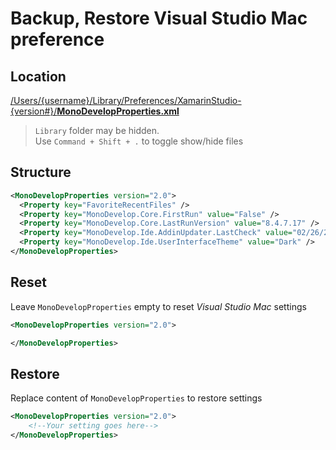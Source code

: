 # Backup, Restore Visual Studio Mac preference

## Location

[/Users/{username}/Library/Preferences/XamarinStudio-{version#}/__MonoDevelopProperties.xml__](/Users/<username>/Library/Preferences/XamarinStudio-<version#]>/MonoDevelopProperties.xml)

> `Library` folder may be hidden.  
> Use `Command + Shift + .` to toggle show/hide files

## Structure

```xml
<MonoDevelopProperties version="2.0">
  <Property key="FavoriteRecentFiles" />
  <Property key="MonoDevelop.Core.FirstRun" value="False" />
  <Property key="MonoDevelop.Core.LastRunVersion" value="8.4.7.17" />
  <Property key="MonoDevelop.Ide.AddinUpdater.LastCheck" value="02/26/2020 14:58:43" />
  <Property key="MonoDevelop.Ide.UserInterfaceTheme" value="Dark" />
</MonoDevelopProperties>
```

## Reset

Leave `MonoDevelopProperties` empty to reset _Visual Studio Mac_ settings

```xml
<MonoDevelopProperties version="2.0">

</MonoDevelopProperties>
```

## Restore

Replace content of `MonoDevelopProperties` to restore settings

```xml
<MonoDevelopProperties version="2.0">
    <!--Your setting goes here-->
</MonoDevelopProperties>
```
